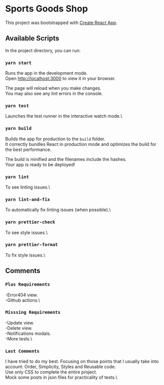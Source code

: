 # Sports Goods Shop

This project was bootstrapped with [Create React App](https://github.com/facebook/create-react-app).

## Available Scripts

In the project directory, you can run:

### `yarn start`

Runs the app in the development mode.\
Open [http://localhost:3000](http://localhost:3000) to view it in your browser.

The page will reload when you make changes.\
You may also see any lint errors in the console.

### `yarn test`

Launches the test runner in the interactive watch mode.\

### `yarn build`

Builds the app for production to the `build` folder.\
It correctly bundles React in production mode and optimizes the build for the best performance.

The build is minified and the filenames include the hashes.\
Your app is ready to be deployed!

### `yarn lint`

To see linting issues.\

### `yarn lint-and-fix`

To automatically fix linting issues (when possible).\

### `yarn prettier-check`

To see style issues.\

### `yarn prettier-format`

To fix style issues.\

## Comments

### `Plus Requirements`

-Error404 view.\
-Github actions.\

### `Misssing Requirements`

-Update view.\
-Delete view.\
-Notifications modals.\
-More tests.\

### `Last Comments`

I have tried to do my best. Focusing on those points that I usually take into account: Order, Simplicity, Styles and Reusable code.\
Use only CSS to complete the entire project.\
Mock some posts in json files for practicality of tests.\
